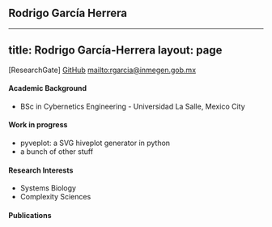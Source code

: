 ## Rodrigo García Herrera

---
title: Rodrigo García-Herrera
layout: page
---

[ResearchGate]
[GitHub](https://github.com/rgarcia-herrera)
<mailto:rgarcia@inmegen.gob.mx>

#### Academic Background

* BSc in Cybernetics Engineering - Universidad La Salle, Mexico City

#### Work in progress
* pyveplot: a SVG hiveplot generator in python
* a bunch of other stuff

#### Research Interests
* Systems Biology
* Complexity Sciences

#### Publications


